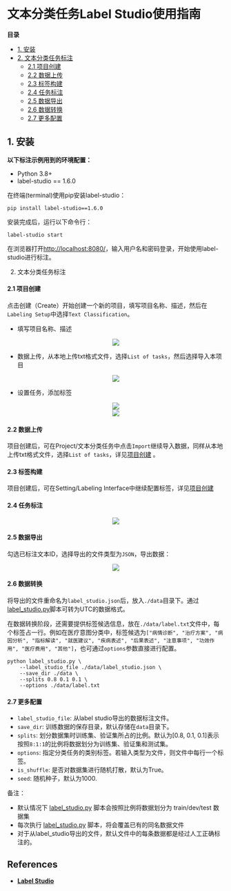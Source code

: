 # 文本分类任务Label Studio使用指南

 **目录**

- [1. 安装](#1)
- [2. 文本分类任务标注](#2)
    - [2.1 项目创建](#21)
    - [2.2 数据上传](#22)
    - [2.3 标签构建](#23)
    - [2.4 任务标注](#24)
    - [2.5 数据导出](#25)
    - [2.6 数据转换](#26)
    - [2.7 更多配置](#27)

<a name="1"></a>

## 1. 安装
**以下标注示例用到的环境配置：**

- Python 3.8+
- label-studio == 1.6.0

在终端(terminal)使用pip安装label-studio：

```shell
pip install label-studio==1.6.0
```

安装完成后，运行以下命令行：
```shell
label-studio start
```

在浏览器打开[http://localhost:8080/](http://127.0.0.1:8080/)，输入用户名和密码登录，开始使用label-studio进行标注。

<a name="2"></a>

2. 文本分类任务标注

<a name="21"></a>

#### 2.1 项目创建

点击创建（Create）开始创建一个新的项目，填写项目名称、描述，然后在``Labeling Setup``中选择``Text Classification``。

- 填写项目名称、描述

<div align="center">
    <img src=https://user-images.githubusercontent.com/25607475/210772704-7d8ebe91-eeb7-4760-82ac-f3c6478b754b.png />
</div>

- 数据上传，从本地上传txt格式文件，选择``List of tasks``，然后选择导入本项目

<a name="data"></a>

<div align="center">
    <img src=https://user-images.githubusercontent.com/25607475/210775940-59809038-fa55-44cf-8c9d-1b19dcbdc8a6.png  />
</div>

- 设置任务，添加标签

<a name="label"></a>

<div align="center">
    <img src=https://user-images.githubusercontent.com/25607475/210775986-6402db99-4ab5-4ef7-af8d-9a8c91e12d3e.png />
</div>

<div align="center">
    <img src=https://user-images.githubusercontent.com/25607475/210776027-c4beb431-a450-43b9-ba06-1ee5455a95c5.png />
</div>

<a name="22"></a>

#### 2.2 数据上传

项目创建后，可在Project/文本分类任务中点击``Import``继续导入数据，同样从本地上传txt格式文件，选择``List of tasks``，详见[项目创建](#data) 。

<a name="23"></a>

#### 2.3 标签构建

项目创建后，可在Setting/Labeling Interface中继续配置标签，详见[项目创建](#label)

<a name="24"></a>

#### 2.4 任务标注

<div align="center">
    <img src=https://user-images.githubusercontent.com/25607475/210778977-842785fc-8dff-4065-81af-8216d3646f01.png />
</div>

<a name="25"></a>

#### 2.5 数据导出

勾选已标注文本ID，选择导出的文件类型为``JSON``，导出数据：

<div align="center">
    <img src=https://user-images.githubusercontent.com/25607475/210779879-7560116b-22ab-433c-8123-43402659bf1a.png />
</div>

<a name="26"></a>

#### 2.6 数据转换

将导出的文件重命名为``label_studio.json``后，放入``./data``目录下。通过[label_studio.py](./label_studio.py)脚本可转为UTC的数据格式。

在数据转换阶段，还需要提供标签候选信息，放在`./data/label.txt`文件中，每个标签占一行。例如在医疗意图分类中，标签候选为``["病情诊断", "治疗方案", "病因分析", "指标解读", "就医建议", "疾病表述", "后果表述", "注意事项", "功效作用", "医疗费用", "其他"]``，也可通过``options``参数直接进行配置。

```shell
python label_studio.py \
    --label_studio_file ./data/label_studio.json \
    --save_dir ./data \
    --splits 0.8 0.1 0.1 \
    --options ./data/label.txt
```

<a name="27"></a>

#### 2.7 更多配置

- ``label_studio_file``: 从label studio导出的数据标注文件。
- ``save_dir``: 训练数据的保存目录，默认存储在``data``目录下。
- ``splits``: 划分数据集时训练集、验证集所占的比例。默认为[0.8, 0.1, 0.1]表示按照``8:1:1``的比例将数据划分为训练集、验证集和测试集。
- ``options``: 指定分类任务的类别标签。若输入类型为文件，则文件中每行一个标签。
- ``is_shuffle``: 是否对数据集进行随机打散，默认为True。
- ``seed``: 随机种子，默认为1000.

备注：
- 默认情况下 [label_studio.py](./label_studio.py) 脚本会按照比例将数据划分为 train/dev/test 数据集
- 每次执行 [label_studio.py](./label_studio.py) 脚本，将会覆盖已有的同名数据文件
- 对于从label_studio导出的文件，默认文件中的每条数据都是经过人工正确标注的。

## References
- **[Label Studio](https://labelstud.io/)**
